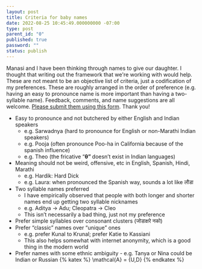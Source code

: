 ```yaml
---
layout: post
title: Criteria for baby names
date: 2022-08-25 10:45:49.000000000 -07:00
type: post
parent_id: "0"
published: true
password: ""
status: publish
---
```


Manasi and I have been thinking through names to give our daughter. I thought that writing out the framework that we're working with would help. These are not meant to be an objective list of criteria, just a codification of my preferences. These are roughly arranged in the order of preference (e.g. having an easy to pronounce name is more important than having a two-syllable name). Feedback, comments, and name suggestions are all welcome. [Please submit them using this form](https://forms.gle/YT59sDZF2tQ4aDXg8). Thank you!

- Easy to pronounce and not butchered by either English and Indian speakers
  - e.g. Sarwadnya (hard to pronounce for English or non-Marathi Indian speakers)
  - e.g. Pooja (often pronounce Poo-ha in California because of the spanish influence)
  - e.g. Theo (the fricative “<strong>θ” </strong>doesn’t exist in Indian languages)
- Meaning should not be weird, offensive, etc in English, Spanish, Hindi, Marathi
  - e.g. Hardik: Hard Dick
  - e.g. Laura: when pronounced the Spanish way, sounds a lot like लौडा
- Two syllable names preferred
  - I have empirically observed that people with both longer and shorter names end up getting two syllable nicknames
  - e.g. Aditya → Adu; Cleopatra → Cleo
  - This isn’t necessarily a bad thing, just not my preference
- Prefer simple syllables over consonant clusters (जोडाक्षरे नको)
- Prefer “classic” names over “unique” ones
  - e.g. prefer Kunal to Krunal; prefer Katie to Kassiani
  - This also helps somewhat with internet anonymity, which is a good thing in the modern world
- Prefer names with some ethnic ambiguity - e.g. Tanya or Nina could be Indian or Russian
  {% katex %}
  \mathcal{A} = \{U,D\}
  {% endkatex %}
